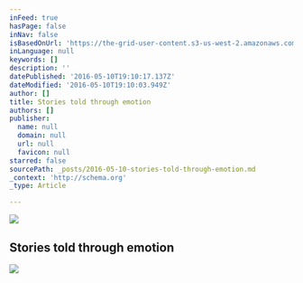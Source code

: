 ```yaml
---
inFeed: true
hasPage: false
inNav: false
isBasedOnUrl: 'https://the-grid-user-content.s3-us-west-2.amazonaws.com/460f17af-0d01-4219-94e6-039a6bf818ce.jpg'
inLanguage: null
keywords: []
description: ''
datePublished: '2016-05-10T19:10:17.137Z'
dateModified: '2016-05-10T19:10:03.949Z'
author: []
title: Stories told through emotion
authors: []
publisher:
  name: null
  domain: null
  url: null
  favicon: null
starred: false
sourcePath: _posts/2016-05-10-stories-told-through-emotion.md
_context: 'http://schema.org'
_type: Article

---
```

![](https://the-grid-user-content.s3-us-west-2.amazonaws.com/5d498f0e-47b1-4d7e-85b2-eb39839bac8f.jpg)

## Stories told through emotion
![](https://the-grid-user-content.s3-us-west-2.amazonaws.com/460f17af-0d01-4219-94e6-039a6bf818ce.jpg)
